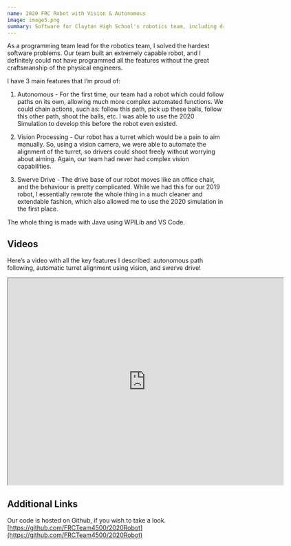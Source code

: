 ```yaml
---
name: 2020 FRC Robot with Vision & Autonomous
image: image5.png
summary: Software for Clayton High School's robotics team, including driving, vision processing, and path navigation.
---
```

As a programming team lead for the robotics team, I solved the hardest software problems. Our team built an extremely capable robot, and I definitely could not have programmed all the features without the great craftsmanship of the physical engineers. 

I have 3 main features that I’m proud of:

1. Autonomous - For the first time, our team had a robot which could follow paths on its own, allowing much more complex automated functions. We could chain actions, such as: follow this path, pick up these balls, follow this other path, shoot the balls, etc. I was able to use the 2020 Simulation to develop this before the robot even existed.

2. Vision Processing - Our robot has a turret which would be a pain to aim manually. So, using a vision camera, we were able to automate the alignment of the turret, so drivers could shoot freely without worrying about aiming. Again, our team had never had complex vision capabilities.

3. Swerve Drive - The drive base of our robot moves like an office chair, and the behaviour is pretty complicated. While we had this for our 2019 robot, I essentially rewrote the whole thing in a much cleaner and extendable fashion, which also allowed me to use the 2020 simulation in the first place.

The whole thing is made with Java using WPILib and VS Code.

## Videos

Here’s a video with all the key features I described: autonomous path following, automatic turret alignment using vision, and swerve drive!
<iframe src="https://drive.google.com/file/d/1WFfkga1jzP9Qv9PTBZgpJBUCc82E9lUg/preview" width="640" height="480"></iframe>

## Additional Links

Our code is hosted on Github, if you wish to take a look.
[https://github.com/FRCTeam4500/2020Robot](https://github.com/FRCTeam4500/2020Robot)